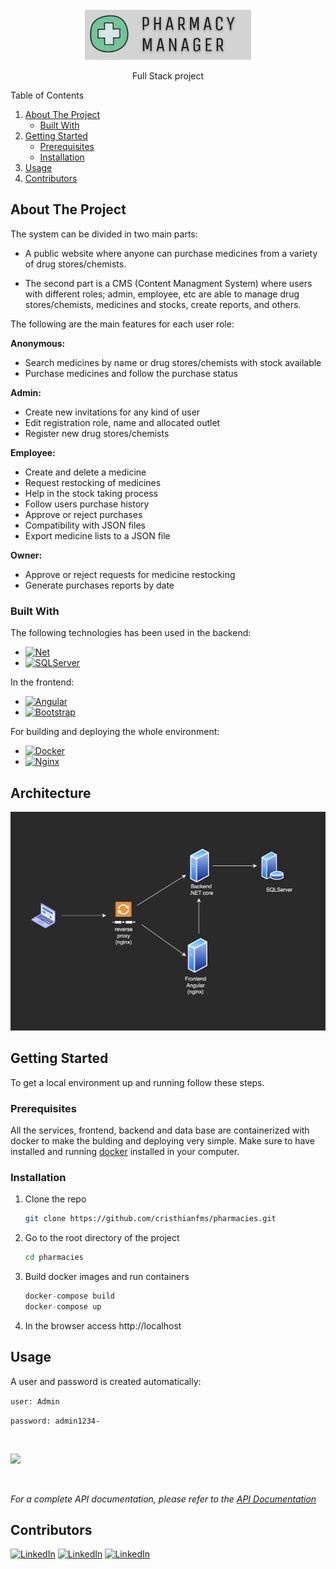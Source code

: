 <!-- PROJECT LOGO -->
<br />
<div align="center">
  <a href="https://github.com/cristhianfms/pharmacies">
    <img src="Documentation/images/logo.png" alt="Pharmacy Manager" height="80">
  </a>

  <p align="center">
    Full Stack project
  </p>
</div>



<!-- TABLE OF CONTENTS -->

<summary>Table of Contents</summary>
<ol>
  <li>
    <a href="#about-the-project">About The Project</a>
    <ul>
      <li><a href="#built-with">Built With</a></li>
    </ul>
  </li>
  <li>
    <a href="#getting-started">Getting Started</a>
    <ul>
      <li><a href="#prerequisites">Prerequisites</a></li>
      <li><a href="#installation">Installation</a></li>
    </ul>
  </li>
  <li><a href="#usage">Usage</a></li>
  <li><a href="#contributors">Contributors</a></li>
</ol>


<!-- ABOUT THE PROJECT -->
## About The Project

The system can be divided in two main parts: 

* A public website where anyone can purchase medicines from a variety of drug stores/chemists.

* The second part is a CMS (Content Managment System) where users with different roles; admin, employee, etc are able to manage drug stores/chemists, medicines and stocks, create reports, and others.

The following are the main features for each user role:

__Anonymous:__
* Search medicines by name or drug stores/chemists with stock available
* Purchase medicines and follow the purchase status


__Admin:__
* Create new invitations for any kind of user
* Edit registration role, name and allocated outlet
* Register new drug stores/chemists


__Employee:__
* Create and delete a medicine
* Request restocking of medicines
* Help in the stock taking process
* Follow users purchase history
* Approve or reject purchases
* Compatibility with JSON files
* Export medicine lists to a JSON file

__Owner:__
* Approve or reject requests for medicine restocking
* Generate purchases reports by date


### Built With

The following technologies has been used in the backend:

* [![Net][Net.com]][Net-url]
* [![SQLServer][SQLServer.com]][Net-url]

In the frontend:
* [![Angular][Angular.io]][Angular-url]
* [![Bootstrap][Bootstrap.com]][Bootstrap-url]

For building and deploying the whole environment:
* [![Docker][Docker.com]][Net-url]
* [![Nginx][Nginx.com]][Nginx-url]


<!-- GETTING STARTED -->
## Architecture

<img src="Documentation/images/deploy_diagram.png" alt="Pharmacy Manager" height="350">


<!-- GETTING STARTED -->
## Getting Started

To get a local environment up and running follow these steps.


### Prerequisites

All the services, frontend, backend and data base are containerized with docker to make the bulding and deploying very simple. Make sure to have installed and running [docker](https://www.docker.com/) installed in your computer.


### Installation

1. Clone the repo
   ```sh
   git clone https://github.com/cristhianfms/pharmacies.git
   ```

2. Go to the root directory of the project
   ```sh
   cd pharmacies
   ```
3. Build docker images and run containers

   ```js
   docker-compose build
   docker-compose up
   ```

4. In the browser access http://localhost


<!-- USAGE EXAMPLES -->
## Usage

A user and password is created automatically:

`user: Admin`

`password: admin1234-`

<br />

![](Documentation/images/demo.gif)

<br />


_For a complete API documentation, please refer to the [API Documentation](Documentation/API_Documentation.pdf)_


<!-- Contributors -->
## Contributors 
[![LinkedIn][linkedin-shield-cris]][linkedin-url-cris] [![LinkedIn][linkedin-shield-fede]][linkedin-url-fede] [![LinkedIn][linkedin-shield-nacho]][linkedin-url-nacho]


<!-- MARKDOWN LINKS & IMAGES -->
[linkedin-shield-cris]: https://img.shields.io/badge/-Cristhian_Maciel-black.svg?style=for-the-badge&logo=linkedin&colorB=555
[linkedin-url-cris]: https://www.linkedin.com/in/cristhianfms/
[linkedin-shield-nacho]: https://img.shields.io/badge/-Ignacio_Olivera-black.svg?style=for-the-badge&logo=linkedin&colorB=555
[linkedin-url-nacho]: https://www.linkedin.com/in/nacho/
[linkedin-shield-fede]: https://img.shields.io/badge/-Federico_Czarnievicz-black.svg?style=for-the-badge&logo=linkedin&colorB=555
[linkedin-url-fede]: https://www.linkedin.com/in/federico-czarnievicz-907a28200/
[SQLServer.com]: https://img.shields.io/badge/SQLServer-CC2927?style=for-the-badge&logo=sqlserver&logoColor=white
[SQLServer-url]: https://www.microsoft.com/en-us/sql-server/
[NET.com]: https://img.shields.io/badge/.NET-512BD4?style=for-the-badge&logo=net&logoColor=white
[NET-url]: https://dotnet.microsoft.com/
[Angular.io]: https://img.shields.io/badge/Angular-DD0031?style=for-the-badge&logo=angular&logoColor=white
[Angular-url]: https://angular.io/
[Bootstrap.com]: https://img.shields.io/badge/Bootstrap-563D7C?style=for-the-badge&logo=bootstrap&logoColor=white
[Bootstrap-url]: https://getbootstrap.com
[Docker.com]: https://img.shields.io/badge/Docker-2496ED?style=for-the-badge&logo=sqlserver&logoColor=white
[Docker-url]: https://www.docker.com/
[Nginx.com]: https://img.shields.io/badge/Nginx-009639?style=for-the-badge&logo=sqlserver&logoColor=white
[Nginx-url]: https://www.nginx.com/